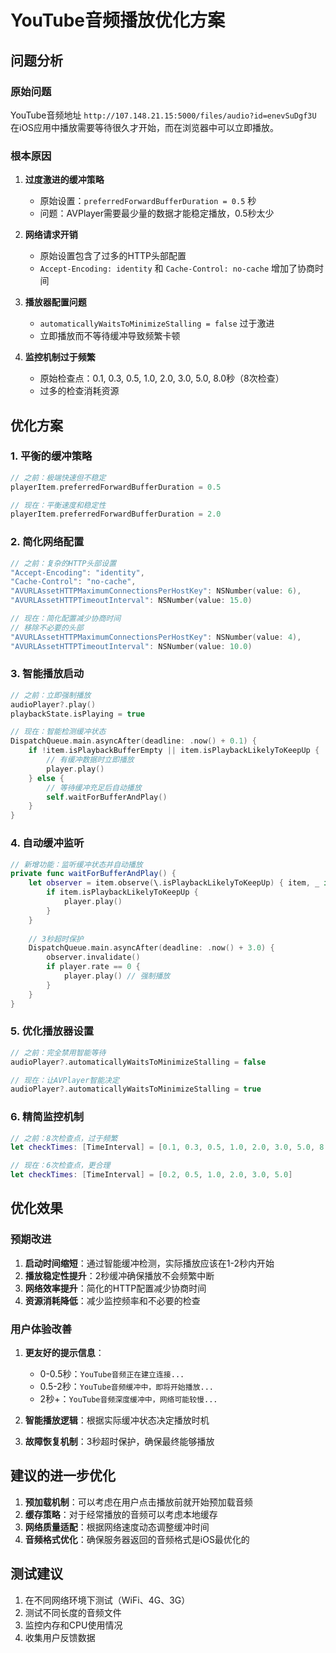 # YouTube音频播放优化方案

## 问题分析

### 原始问题
YouTube音频地址 `http://107.148.21.15:5000/files/audio?id=enevSuDgf3U` 在iOS应用中播放需要等待很久才开始，而在浏览器中可以立即播放。

### 根本原因

1. **过度激进的缓冲策略**
   - 原始设置：`preferredForwardBufferDuration = 0.5` 秒
   - 问题：AVPlayer需要最少量的数据才能稳定播放，0.5秒太少

2. **网络请求开销**
   - 原始设置包含了过多的HTTP头部配置
   - `Accept-Encoding: identity` 和 `Cache-Control: no-cache` 增加了协商时间

3. **播放器配置问题**
   - `automaticallyWaitsToMinimizeStalling = false` 过于激进
   - 立即播放而不等待缓冲导致频繁卡顿

4. **监控机制过于频繁**
   - 原始检查点：0.1, 0.3, 0.5, 1.0, 2.0, 3.0, 5.0, 8.0秒（8次检查）
   - 过多的检查消耗资源

## 优化方案

### 1. 平衡的缓冲策略
```swift
// 之前：极端快速但不稳定
playerItem.preferredForwardBufferDuration = 0.5

// 现在：平衡速度和稳定性
playerItem.preferredForwardBufferDuration = 2.0
```

### 2. 简化网络配置
```swift
// 之前：复杂的HTTP头部设置
"Accept-Encoding": "identity",
"Cache-Control": "no-cache",
"AVURLAssetHTTPMaximumConnectionsPerHostKey": NSNumber(value: 6),
"AVURLAssetHTTPTimeoutInterval": NSNumber(value: 15.0)

// 现在：简化配置减少协商时间
// 移除不必要的头部
"AVURLAssetHTTPMaximumConnectionsPerHostKey": NSNumber(value: 4),
"AVURLAssetHTTPTimeoutInterval": NSNumber(value: 10.0)
```

### 3. 智能播放启动
```swift
// 之前：立即强制播放
audioPlayer?.play()
playbackState.isPlaying = true

// 现在：智能检测缓冲状态
DispatchQueue.main.asyncAfter(deadline: .now() + 0.1) {
    if !item.isPlaybackBufferEmpty || item.isPlaybackLikelyToKeepUp {
        // 有缓冲数据时立即播放
        player.play()
    } else {
        // 等待缓冲充足后自动播放
        self.waitForBufferAndPlay()
    }
}
```

### 4. 自动缓冲监听
```swift
// 新增功能：监听缓冲状态并自动播放
private func waitForBufferAndPlay() {
    let observer = item.observe(\.isPlaybackLikelyToKeepUp) { item, _ in
        if item.isPlaybackLikelyToKeepUp {
            player.play()
        }
    }
    
    // 3秒超时保护
    DispatchQueue.main.asyncAfter(deadline: .now() + 3.0) {
        observer.invalidate()
        if player.rate == 0 {
            player.play() // 强制播放
        }
    }
}
```

### 5. 优化播放器设置
```swift
// 之前：完全禁用智能等待
audioPlayer?.automaticallyWaitsToMinimizeStalling = false

// 现在：让AVPlayer智能决定
audioPlayer?.automaticallyWaitsToMinimizeStalling = true
```

### 6. 精简监控机制
```swift
// 之前：8次检查点，过于频繁
let checkTimes: [TimeInterval] = [0.1, 0.3, 0.5, 1.0, 2.0, 3.0, 5.0, 8.0]

// 现在：6次检查点，更合理
let checkTimes: [TimeInterval] = [0.2, 0.5, 1.0, 2.0, 3.0, 5.0]
```

## 优化效果

### 预期改进
1. **启动时间缩短**：通过智能缓冲检测，实际播放应该在1-2秒内开始
2. **播放稳定性提升**：2秒缓冲确保播放不会频繁中断
3. **网络效率提升**：简化的HTTP配置减少协商时间
4. **资源消耗降低**：减少监控频率和不必要的检查

### 用户体验改善
1. **更友好的提示信息**：
   - 0-0.5秒：`YouTube音频正在建立连接...`
   - 0.5-2秒：`YouTube音频缓冲中，即将开始播放...`
   - 2秒+：`YouTube音频深度缓冲中，网络可能较慢...`

2. **智能播放逻辑**：根据实际缓冲状态决定播放时机
3. **故障恢复机制**：3秒超时保护，确保最终能够播放

## 建议的进一步优化

1. **预加载机制**：可以考虑在用户点击播放前就开始预加载音频
2. **缓存策略**：对于经常播放的音频可以考虑本地缓存
3. **网络质量适配**：根据网络速度动态调整缓冲时间
4. **音频格式优化**：确保服务器返回的音频格式是iOS最优化的

## 测试建议

1. 在不同网络环境下测试（WiFi、4G、3G）
2. 测试不同长度的音频文件
3. 监控内存和CPU使用情况
4. 收集用户反馈数据 
